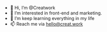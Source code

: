 - 👋 Hi, I’m @Creatwork
- 👀 I’m interested in front-end and marketing.
- 🌱 I’m keep learning everything in my life
- 📫 Reach me via hello@creat.work

<!---
Creatwork/Creatwork is a ✨ special ✨ repository because its `README.md` (this file) appears on your GitHub profile.
You can click the Preview link to take a look at your changes.
--->
